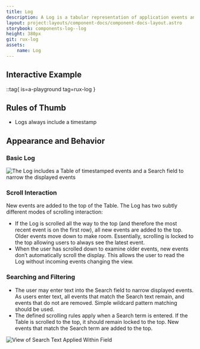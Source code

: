 ```yaml
---
title: Log
description: A Log is a tabular representation of application events and may include username, priority, equipment type, signal type, etc. As part of the Notification System, Logs provide sorting and filtering function for examining events.
layout: project:layouts/component-docs/component-docs-layout.astro
storybook: components-log--log
height: 380px
git: rux-log
assets:
    name: Log
---
```

## Interactive Example

::tag{ is=a-playground tag=rux-log }

## Rules of Thumb

- Logs always include a timestamp

## Appearance and Behavior

### Basic Log

![The Log includes a Table of timestamped events and a Search field to narrow the displayed events](/img/components/log/log-basic.webp "The Log includes a Table of timestamped events and a Search field to narrow the displayed events")

### Scroll Interaction

New events are added to the top of the Table. The Log has two subtly different modes of scrolling interaction:

- If the Log is scrolled all the way to the top (and therefore the most recent event is on the first row), all new events are added to the top. Older events move down to make room. Essentially, scrolling is locked to the top allowing users to always see the latest event.
- When the user has scrolled down to examine older events, new events don’t automatically scroll the display. This allows the user to read the Log without incoming events changing the view.

### Searching and Filtering

- The user may enter text into the Search field to narrow displayed events. As users enter text, all events that match the Search text remain, and events that do not are removed. Simple wildcard pattern matching should be used.
- The defined scrolling rules apply when a Search term is entered. If the Table is scrolled to the top, it should remain locked to the top. New events that match the Search term are added to the top.

![View of Search Text Applied Within Field](/img/components/log/log-search.webp "View of Search Text Applied Within Field")
